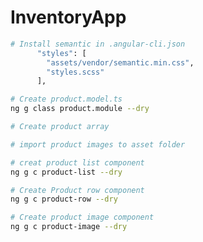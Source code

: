 # InventoryApp

```bash
# Install semantic in .angular-cli.json
      "styles": [
        "assets/vendor/semantic.min.css",
        "styles.scss"
      ],

```
```bash
# Create product.model.ts
ng g class product.module --dry


```

```bash
# Create product array


```

```bash
# import product images to asset folder

```

```bash
# creat product list component
ng g c product-list --dry


```

```bash
# Create Product row component
ng g c product-row --dry

```

```bash
# Create product image component
ng g c product-image --dry

```